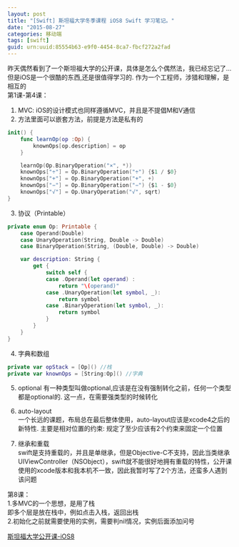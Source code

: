 ```yaml
---
layout: post
title: "[Swift] 斯坦福大学冬季课程 iOS8 Swift 学习笔记。"
date: "2015-08-27"
categories: 移动端
tags: [swift]
guid: urn:uuid:85554b63-e9f0-4454-8ca7-fbcf272a2fad
---
```


昨天偶然看到了一个斯坦福大学的公开课，具体是怎么个偶然法，我已经忘记了...但是iOS是一个很酷的东西,还是很值得学习的. 作为一个工程师，涉猎和理解，是相互的  
第1课-第4课：  

1. MVC: iOS的设计模式也同样遵循MVC，并且是不提倡M和V通信    
2. 方法里面可以嵌套方法，前提是方法是私有的  

~~~swift
init() {
    func learnOp(op :Op) {
        knownOps[op.description] = op
    }

    learnOp(Op.BinaryOperation("×", *))
    knownOps["÷"] = Op.BinaryOperation("÷") {$1 / $0}
    knownOps["+"] = Op.BinaryOperation("+", +)
    knownOps["−"] = Op.BinaryOperation("−") {$1 - $0}
    knownOps["√"] = Op.UnaryOperation("√", sqrt)
}
~~~

3. 协议（Printable）
  
~~~swift
private enum Op: Printable {
    case Operand(Double)
    case UnaryOperation(String, Double -> Double)
    case BinaryOperation(String, (Double, Double) -> Double)

    var description: String {
        get {
            switch self {
            case .Operand(let operand) :
                return "\(operand)"
            case .UnaryOperation(let symbol, _):
                return symbol
            case .BinaryOperation(let symbol, _):
                return symbol
            }
        }
    }
}
~~~

4. 字典和数组
  
~~~swift
private var opStack = [Op]() //栈
private var knownOps = [String:Op]() //字典
~~~

5. optional
有一种类型叫做optional,应该是在没有强制转化之前，任何一个类型都是optional的. 这一点，在需要强类型的时候转化  

6. auto-layout  
一个长远的课题，布局总在最后整体使用，auto-layout应该是xcode4之后的新特性. 主要是相对位置的约束: 规定了至少应该有2个约束来固定一个位置  

7. 继承和重载  
swift是支持重载的，并且是单继承，但是Objective-C不支持，因此当类继承UIViewController（NSObject），swift就不能很好地拥有重载的特性，公开课使用的xcode版本和我本机不一致，因此我暂时写了2个方法，还蛮多人遇到该问题

第8课：  
1.多MVC的一个思想，是用了栈  
即多个层是放在栈中，例如点击入栈，返回出栈  
2.初始化之前就需要使用的实例，需要判nil情况，实例后面添加问号

[斯坦福大学公开课-iOS8](http://www.swiftv.cn/course/i7ahl5gn)
